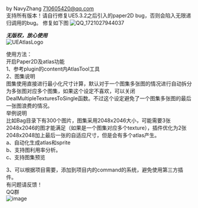 by NavyZhang 710605420@qq.com  
支持所有版本！请自行修复UE5.3.2之后引入的paper2D  bug，否则会陷入无限递归调用的bug。  修复如下图
![QQ_1721027944037](https://github.com/user-attachments/assets/5f06e880-22c4-40b4-9830-796dda3f13cf)

***无版权，放心使用***  
![UEAtlasLogo](https://github.com/hanbim520/UnrealAtlas/assets/7490792/0ca0b361-fbe8-4924-85fe-8e8634696c8f)  

使用方法：  
开启Paper2D及atlas功能  
1、参考plugin的content内AtlasTool工具  
2、图集说明  
    图集使用直接进行最小化尺寸计算，默认对于一个图集多张图的情况进行自动拆分为多张图对应多个图集，如果这个设定不喜欢，可以关闭DealMultipleTexturesToSingle函数。不过这个设定避免了一个图集多张图的最后一张图浪费的情况。  
  举例说明  
    比如Bag目录下有300个图片，图集采用2048x2046大小，可能需要3张2048x2046的图才能满足（如果是一个图集对应多个texture），插件优化为2张2048x2048加上最后一张的自适应尺寸，但是会有多个atlas产生。  
    a、自动化生成atlas和sprite  
    b、支持图利用率分析。  
    c、支持图集预览  

3、可以根据项目需要，添加到项目内的command的系统，避免使用第三方插件。    
有问题请反馈！  
QQ群  
![image](https://github.com/hanbim520/UnrealAtlas/assets/7490792/3f1799b2-e078-496b-bfca-21d8d21c8cff)
